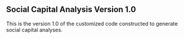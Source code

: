 ## Social Capital Analysis Version 1.0

This is the version 1.0 of the customized code constructed to generate social capital analyses.

